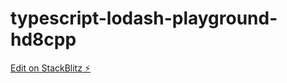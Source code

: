 # typescript-lodash-playground-hd8cpp

[Edit on StackBlitz ⚡️](https://stackblitz.com/edit/typescript-lodash-playground-hd8cpp)